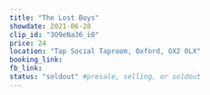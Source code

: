 ```yaml
---
title: "The Lost Boys"
showdate: 2021-06-28
clip_id: "3O9eNa36_i0"
price: 24
location: "Tap Social Taproom, Oxford, OX2 0LX"
booking_link:
fb_link:
status: "soldout" #presale, selling, or soldout
---
```

